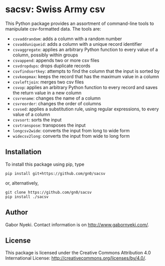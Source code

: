 
# sacsv: Swiss Army csv

This Python package provides an assortment of command-line tools to manipulate csv-formatted data.
The tools are:

- `csvaddrandom`: adds a column with a random number
- `csvadduniqueid`: adds a column with a unique record identifier
- `csvaggregate`: applies an arbitrary Python function to every value of a column, possibly within groups
- `csvappend`: appends two or more csv files
- `csvdropdups`: drops duplicate records
- `csvfindsortkey`: attempts to find the column that the input is sorted by
- `csvkeepmax`: keeps the record that has the maximum value in a column
- `csvleftjoin`: merges two csv files
- `csvop`: applies an arbitrary Python function to every record and saves the return value in a new column
- `csvrename`: changes the name of a column
- `csvreorder`: changes the order of columns
- `csvsed`: applies a substitution rule, using regular expressions, to every value of a column
- `csvsort`: sorts the input
- `csvtranspose`: transposes the input
- `longcsv2wide`: converts the input from long to wide form
- `widecsv2long`: converts the input from wide to long form

## Installation

To install this package using pip, type

```
pip install git+https://github.com/gn0/sacsv
```

or, alternatively,

```
git clone https://github.com/gn0/sacsv
pip install ./sacsv
```

## Author

Gabor Nyeki.  Contact information is on http://www.gabornyeki.com/.

## License

This package is licensed under the Creative Commons Attribution 4.0 International License: http://creativecommons.org/licenses/by/4.0/.

